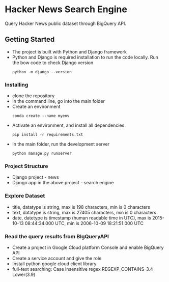 # Hacker News Search Engine

Query Hacker News public dataset through BigQuery API.

## Getting Started
* The project is built with Python and Django framework
* Python and Django is required installation to run the code locally. Run the bow code to check Django version
    ```
    python -m django --version
    ```
### Installing
* clone the repository
* In the command line, go into the main folder
* Create an environment
    ```
    conda create --name myenv
    ```
* Activate an environment, and install all dependencies 
    ```
    pip install -r requirements.txt
    ```
* In the main folder, run the development server
    ```
    python manage.py runserver
    ```

### Project Structure
* Django project - news
* Django app in the above project - search engine

### Explore Dataset

* title, datatype is string,  max is 198 characters, min is 0 characters
* text, datatype is string, max is 27405 characters, min is 0 characters
* date, datetype is timestamp (human readable time in UTC), max is 2015-10-13 08:44:34.000 UTC, min is 2006-10-09 18:21:51.000 UTC

### Read the query results from BIgQueryAPI
* Create a project in Google Cloud platform Console and enable BigQuery API
* Create a service account and give the role 
* Install python google cloud client library
* full-text searching:
    Case insensitive regex REGEXP_CONTAINS-3.4 Lower(3.9)
